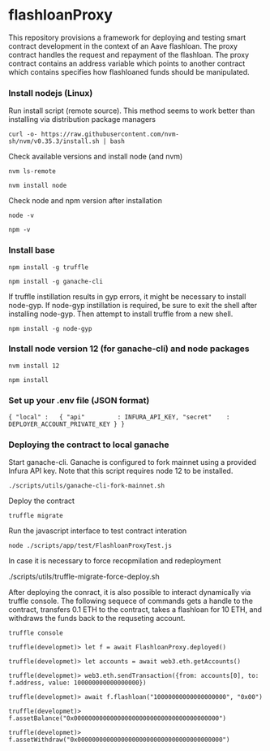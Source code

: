 # flashloanProxy

This repository provisions a framework for deploying and testing smart contract development in the context of an Aave flashloan. The proxy contract handles the request and repayment of the flashloan. The proxy contract contains an address variable which points to another contract which contains specifies how flashloaned funds should be manipulated.

### Install nodejs (Linux)

Run install script (remote source). This method seems to work better than installing via distribution package managers

`curl -o- https://raw.githubusercontent.com/nvm-sh/nvm/v0.35.3/install.sh | bash`

Check available versions and install node (and nvm)

`nvm ls-remote`

`nvm install node`

Check node and npm version after installation

`node -v`

`npm -v`

### Install base 

`npm install -g truffle`

`npm install -g ganache-cli`

If truffle instillation results in gyp errors, it might be necessary to install node-gyp. If node-gyp instillation is required, be sure to exit the shell after installing node-gyp. Then attempt to install truffle from a new shell. 

`npm install -g node-gyp`

### Install node version 12 (for ganache-cli) and node packages

`nvm install 12` 

`npm install`

### Set up your .env file (JSON format)

`{
	"local" :	{
		"api"		  :	INFURA_API_KEY,
		"secret"	:	DEPLOYER_ACCOUNT_PRIVATE_KEY
	}
}
`

### Deploying the contract to local ganache

Start ganache-cli. Ganache is configured to fork mainnet using a provided Infura API key. Note that this script requires node 12 to be installed.

`./scripts/utils/ganache-cli-fork-mainnet.sh`

Deploy the contract

`truffle migrate`

Run the javascript interface to test contract interation

`node ./scripts/app/test/FlashloanProxyTest.js` 

In case it is necessary to force recopmilation and redeployment

./scripts/utils/truffle-migrate-force-deploy.sh 

After deploying the conract, it is also possible to interact dynamically via truffle console. The following sequece of commands gets a handle to the contract, transfers 0.1 ETH to the contract, takes a flashloan for 10 ETH, and withdraws the funds back to the requseting account.

  `truffle console`

   `truffle(developmet)> let f = await FlashloanProxy.deployed()`
	
  `truffle(developmet)> let accounts = await web3.eth.getAccounts()`
	
  `truffle(developmet)> web3.eth.sendTransaction({from: accounts[0], to: f.address, value: 100000000000000000})`
  
  `truffle(developmet)> await f.flashloan("10000000000000000000", "0x00")`
  
  `truffle(developmet)> f.assetBalance("0x0000000000000000000000000000000000000000")`

  `truffle(developmet)> f.assetWithdraw("0x0000000000000000000000000000000000000000")`


